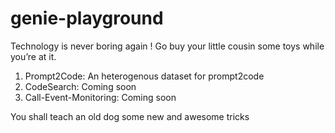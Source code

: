 # genie-playground

Technology is never boring again ! Go buy your little cousin some toys while you’re at it.

1. Prompt2Code: An heterogenous dataset for prompt2code
2. CodeSearch: Coming soon
3. Call-Event-Monitoring: Coming soon

You shall teach an old dog some new and awesome tricks